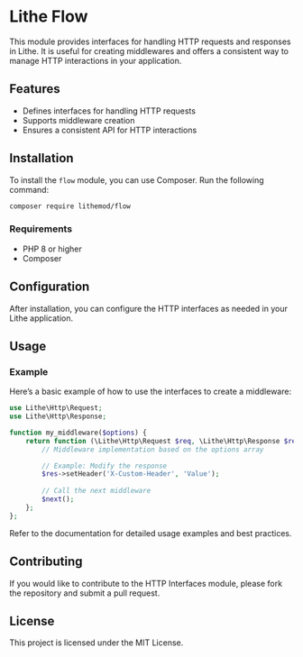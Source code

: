 # Lithe Flow

This module provides interfaces for handling HTTP requests and responses in Lithe. It is useful for creating middlewares and offers a consistent way to manage HTTP interactions in your application.

## Features

- Defines interfaces for handling HTTP requests
- Supports middleware creation
- Ensures a consistent API for HTTP interactions

## Installation

To install the `flow` module, you can use Composer. Run the following command:

```bash
composer require lithemod/flow
```

### Requirements

- PHP 8 or higher
- Composer

## Configuration

After installation, you can configure the HTTP interfaces as needed in your Lithe application.

## Usage

### Example

Here’s a basic example of how to use the interfaces to create a middleware:

```php
use Lithe\Http\Request;
use Lithe\Http\Response;

function my_middleware($options) {
    return function (\Lithe\Http\Request $req, \Lithe\Http\Response $res, closure $next) use ($options) {
        // Middleware implementation based on the options array

        // Example: Modify the response
        $res->setHeader('X-Custom-Header', 'Value');
        
        // Call the next middleware
        $next();
    };
};
```

Refer to the documentation for detailed usage examples and best practices.

## Contributing

If you would like to contribute to the HTTP Interfaces module, please fork the repository and submit a pull request.

## License

This project is licensed under the MIT License.